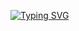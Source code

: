 [![Typing SVG](https://readme-typing-svg.demolab.com?font=poppins&duration=4000&pause=100&color=F7F7F7&random=true&width=435&lines=owoo.lol+%7C+f1je;guns.lol%2F2b6;software+engineer;developer)](https://git.io/typing-svg)
